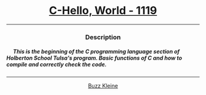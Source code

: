 # [<center>C-Hello, World - 1119</center>](https://intranet.hbtn.io/projects/1119)
 ---
 ### <center>Description</center> 
 ##### &emsp; This is the beginning of the C programming language section of Holberton School Tulsa's program. Basic functions of C and how to compile and correctly check the code.
 ---
 [<center>Buzz Kleine</center>](https://github.com/conkobar)
